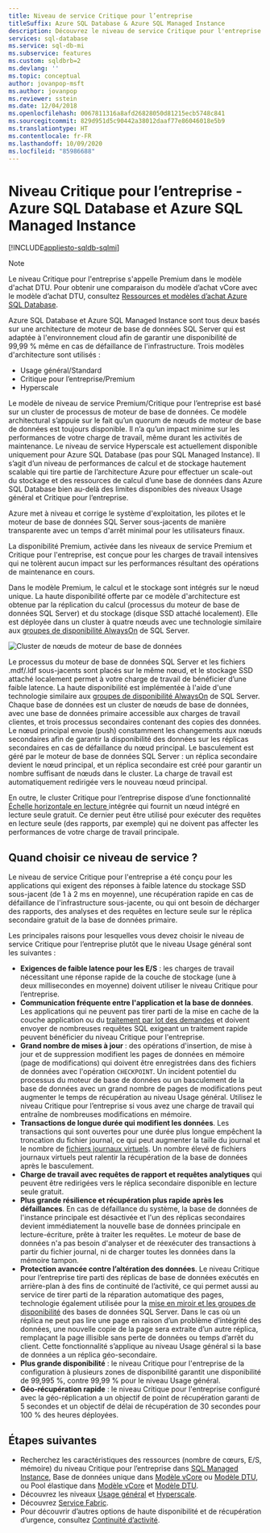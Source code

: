 ```yaml
---
title: Niveau de service Critique pour l’entreprise
titleSuffix: Azure SQL Database & Azure SQL Managed Instance
description: Découvrez le niveau de service Critique pour l'entreprise d'Azure SQL Database et Azure SQL Managed Instance.
services: sql-database
ms.service: sql-db-mi
ms.subservice: features
ms.custom: sqldbrb=2
ms.devlang: ''
ms.topic: conceptual
author: jovanpop-msft
ms.author: jovanpop
ms.reviewer: sstein
ms.date: 12/04/2018
ms.openlocfilehash: 0067811316a8afd26828050d81215ecb5748c841
ms.sourcegitcommit: 829d951d5c90442a38012daaf77e86046018e5b9
ms.translationtype: HT
ms.contentlocale: fr-FR
ms.lasthandoff: 10/09/2020
ms.locfileid: "85986688"
---
```

# <a name="business-critical-tier---azure-sql-database-and-azure-sql-managed-instance"></a>Niveau Critique pour l’entreprise - Azure SQL Database et Azure SQL Managed Instance 
[!INCLUDE[appliesto-sqldb-sqlmi](../includes/appliesto-sqldb-sqlmi.md)]

> [!NOTE]
> Le niveau Critique pour l'entreprise s'appelle Premium dans le modèle d'achat DTU. Pour obtenir une comparaison du modèle d’achat vCore avec le modèle d’achat DTU, consultez [Ressources et modèles d’achat Azure SQL Database](purchasing-models.md).

Azure SQL Database et Azure SQL Managed Instance sont tous deux basés sur une architecture de moteur de base de données SQL Server qui est adaptée à l'environnement cloud afin de garantir une disponibilité de 99,99 % même en cas de défaillance de l'infrastructure. Trois modèles d'architecture sont utilisés :
- Usage général/Standard 
- Critique pour l’entreprise/Premium
- Hyperscale

Le modèle de niveau de service Premium/Critique pour l’entreprise est basé sur un cluster de processus de moteur de base de données. Ce modèle architectural s’appuie sur le fait qu’un quorum de nœuds de moteur de base de données est toujours disponible. Il n’a qu’un impact minime sur les performances de votre charge de travail, même durant les activités de maintenance. Le niveau de service Hyperscale est actuellement disponible uniquement pour Azure SQL Database (pas pour SQL Managed Instance). Il s’agit d’un niveau de performances de calcul et de stockage hautement scalable qui tire partie de l’architecture Azure pour effectuer un scale-out du stockage et des ressources de calcul d’une base de données dans Azure SQL Database bien au-delà des limites disponibles des niveaux Usage général et Critique pour l’entreprise.

Azure met à niveau et corrige le système d'exploitation, les pilotes et le moteur de base de données SQL Server sous-jacents de manière transparente avec un temps d'arrêt minimal pour les utilisateurs finaux. 

La disponibilité Premium, activée dans les niveaux de service Premium et Critique pour l'entreprise, est conçue pour les charges de travail intensives qui ne tolèrent aucun impact sur les performances résultant des opérations de maintenance en cours.

Dans le modèle Premium, le calcul et le stockage sont intégrés sur le nœud unique. La haute disponibilité offerte par ce modèle d'architecture est obtenue par la réplication du calcul (processus du moteur de base de données SQL Server) et du stockage (disque SSD attaché localement). Elle est déployée dans un cluster à quatre nœuds avec une technologie similaire aux [groupes de disponibilité AlwaysOn](https://docs.microsoft.com/sql/database-engine/availability-groups/windows/overview-of-always-on-availability-groups-sql-server) de SQL Server.

![Cluster de nœuds de moteur de base de données](./media/service-tier-business-critical/business-critical-service-tier.png)

Le processus du moteur de base de données SQL Server et les fichiers .mdf/.ldf sous-jacents sont placés sur le même nœud, et le stockage SSD attaché localement permet à votre charge de travail de bénéficier d’une faible latence. La haute disponibilité est implémentée à l'aide d'une technologie similaire aux [groupes de disponibilité AlwaysOn](https://docs.microsoft.com/sql/database-engine/availability-groups/windows/overview-of-always-on-availability-groups-sql-server) de SQL Server. Chaque base de données est un cluster de nœuds de base de données, avec une base de données primaire accessible aux charges de travail clientes, et trois processus secondaires contenant des copies des données. Le nœud principal envoie (push) constamment les changements aux nœuds secondaires afin de garantir la disponibilité des données sur les réplicas secondaires en cas de défaillance du nœud principal. Le basculement est géré par le moteur de base de données SQL Server : un réplica secondaire devient le nœud principal, et un réplica secondaire est créé pour garantir un nombre suffisant de nœuds dans le cluster. La charge de travail est automatiquement redirigée vers le nouveau nœud principal.

En outre, le cluster Critique pour l’entreprise dispose d’une fonctionnalité [Échelle horizontale en lecture ](read-scale-out.md) intégrée qui fournit un nœud intégré en lecture seule gratuit. Ce dernier peut être utilisé pour exécuter des requêtes en lecture seule (des rapports, par exemple) qui ne doivent pas affecter les performances de votre charge de travail principale.

## <a name="when-to-choose-this-service-tier"></a>Quand choisir ce niveau de service ?

Le niveau de service Critique pour l'entreprise a été conçu pour les applications qui exigent des réponses à faible latence du stockage SSD sous-jacent (de 1 à 2 ms en moyenne), une récupération rapide en cas de défaillance de l'infrastructure sous-jacente, ou qui ont besoin de décharger des rapports, des analyses et des requêtes en lecture seule sur le réplica secondaire gratuit de la base de données primaire.

Les principales raisons pour lesquelles vous devez choisir le niveau de service Critique pour l’entreprise plutôt que le niveau Usage général sont les suivantes :
-   **Exigences de faible latence pour les E/S** : les charges de travail nécessitant une réponse rapide de la couche de stockage (une à deux millisecondes en moyenne) doivent utiliser le niveau Critique pour l’entreprise. 
-   **Communication fréquente entre l'application et la base de données**. Les applications qui ne peuvent pas tirer parti de la mise en cache de la couche application ou du [traitement par lot des demandes](../performance-improve-use-batching.md) et doivent envoyer de nombreuses requêtes SQL exigeant un traitement rapide peuvent bénéficier du niveau Critique pour l'entreprise.
-   **Grand nombre de mises à jour** : des opérations d'insertion, de mise à jour et de suppression modifient les pages de données en mémoire (page de modifications) qui doivent être enregistrées dans des fichiers de données avec l'opération `CHECKPOINT`. Un incident potentiel du processus du moteur de base de données ou un basculement de la base de données avec un grand nombre de pages de modifications peut augmenter le temps de récupération au niveau Usage général. Utilisez le niveau Critique pour l’entreprise si vous avez une charge de travail qui entraîne de nombreuses modifications en mémoire. 
-   **Transactions de longue durée qui modifient les données**. Les transactions qui sont ouvertes pour une durée plus longue empêchent la troncation du fichier journal, ce qui peut augmenter la taille du journal et le nombre de [fichiers journaux virtuels](https://docs.microsoft.com/sql/relational-databases/sql-server-transaction-log-architecture-and-management-guide#physical_arch). Un nombre élevé de fichiers journaux virtuels peut ralentir la récupération de la base de données après le basculement.
-   **Charge de travail avec requêtes de rapport et requêtes analytiques** qui peuvent être redirigées vers le réplica secondaire disponible en lecture seule gratuit.
- **Plus grande résilience et récupération plus rapide après les défaillances**. En cas de défaillance du système, la base de données de l'instance principale est désactivée et l'un des réplicas secondaires devient immédiatement la nouvelle base de données principale en lecture-écriture, prête à traiter les requêtes. Le moteur de base de données n'a pas besoin d'analyser et de réexécuter des transactions à partir du fichier journal, ni de charger toutes les données dans la mémoire tampon.
- **Protection avancée contre l’altération des données**. Le niveau Critique pour l’entreprise tire parti des réplicas de base de données exécutés en arrière-plan à des fins de continuité de l’activité, ce qui permet aussi au service de tirer parti de la réparation automatique des pages, technologie également utilisée pour la [mise en miroir et les groupes de disponibilité](https://docs.microsoft.com/sql/sql-server/failover-clusters/automatic-page-repair-availability-groups-database-mirroring) des bases de données SQL Server. Dans le cas où un réplica ne peut pas lire une page en raison d’un problème d’intégrité des données, une nouvelle copie de la page sera extraite d’un autre réplica, remplaçant la page illisible sans perte de données ou temps d’arrêt du client. Cette fonctionnalité s’applique au niveau Usage général si la base de données a un réplica géo-secondaire.
- **Plus grande disponibilité** : le niveau Critique pour l'entreprise de la configuration à plusieurs zones de disponibilité garantit une disponibilité de 99,995 %, contre 99,99 % pour le niveau Usage général.
- **Géo-récupération rapide** : le niveau Critique pour l'entreprise configuré avec la géo-réplication a un objectif de point de récupération garanti de 5 secondes et un objectif de délai de récupération de 30 secondes pour 100 % des heures déployées.

## <a name="next-steps"></a>Étapes suivantes

- Recherchez les caractéristiques des ressources (nombre de cœurs, E/S, mémoire) du niveau Critique pour l’entreprise dans [SQL Managed Instance](../managed-instance/resource-limits.md#service-tier-characteristics), Base de données unique dans [Modèle vCore](resource-limits-vcore-single-databases.md#business-critical---provisioned-compute---gen4) ou [Modèle DTU](resource-limits-dtu-single-databases.md#premium-service-tier), ou Pool élastique dans [Modèle vCore](resource-limits-vcore-elastic-pools.md#business-critical---provisioned-compute---gen4) et [Modèle DTU](resource-limits-dtu-elastic-pools.md#premium-elastic-pool-limits).
- Découvrez les niveaux [Usage général](service-tier-general-purpose.md) et [Hyperscale](service-tier-hyperscale.md).
- Découvrez [Service Fabric](../../service-fabric/service-fabric-overview.md).
- Pour découvrir d’autres options de haute disponibilité et de récupération d’urgence, consultez [Continuité d’activité](business-continuity-high-availability-disaster-recover-hadr-overview.md).
